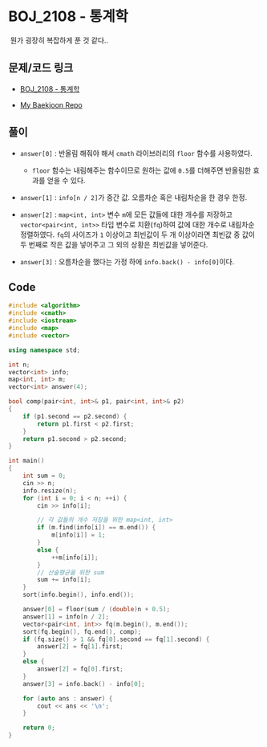 # BOJ_2108 - 통계학

&nbsp;뭔가 굉장히 복잡하게 푼 것 같다..

## 문제/코드 링크

- [BOJ_2108 - 통계학](https://www.acmicpc.net/problem/2108)

- [My Baekjoon Repo](https://github.com/Meantint/Baekjoon)

## 풀이

- `answer[0]` : 반올림 해줘야 해서 `cmath` 라이브러리의 `floor` 함수를 사용하였다.

  - `floor` 함수는 내림해주는 함수이므로 원하는 값에 `0.5`를 더해주면 반올림한 효과를 얻을 수 있다.

- `answer[1]` : `info[n / 2]`가 중간 값. 오름차순 혹은 내림차순을 한 경우 한정.

- `answer[2]` : `map<int, int>` 변수 `m`에 모든 값들에 대한 개수를 저장하고 `vector<pair<int, int>>` 타입 변수로 치환(`fq`)하여 값에 대한 개수로 내림차순 정렬하였다. `fq`의 사이즈가 `1` 이상이고 최빈값이 두 개 이상이라면 최빈값 중 값이 두 번째로 작은 값을 넣어주고 그 외의 상황은 최빈값을 넣어준다.

- `answer[3]` : 오름차순을 했다는 가정 하에 `info.back() - info[0]`이다.

## Code

```cpp
#include <algorithm>
#include <cmath>
#include <iostream>
#include <map>
#include <vector>

using namespace std;

int n;
vector<int> info;
map<int, int> m;
vector<int> answer(4);

bool comp(pair<int, int>& p1, pair<int, int>& p2)
{
    if (p1.second == p2.second) {
        return p1.first < p2.first;
    }
    return p1.second > p2.second;
}

int main()
{
    int sum = 0;
    cin >> n;
    info.resize(n);
    for (int i = 0; i < n; ++i) {
        cin >> info[i];

        // 각 값들의 개수 저장을 위한 map<int, int>
        if (m.find(info[i]) == m.end()) {
            m[info[i]] = 1;
        }
        else {
            ++m[info[i]];
        }
        // 산술평균을 위한 sum
        sum += info[i];
    }
    sort(info.begin(), info.end());

    answer[0] = floor(sum / (double)n + 0.5);
    answer[1] = info[n / 2];
    vector<pair<int, int>> fq(m.begin(), m.end());
    sort(fq.begin(), fq.end(), comp);
    if (fq.size() > 1 && fq[0].second == fq[1].second) {
        answer[2] = fq[1].first;
    }
    else {
        answer[2] = fq[0].first;
    }
    answer[3] = info.back() - info[0];

    for (auto ans : answer) {
        cout << ans << '\n';
    }

    return 0;
}
```
